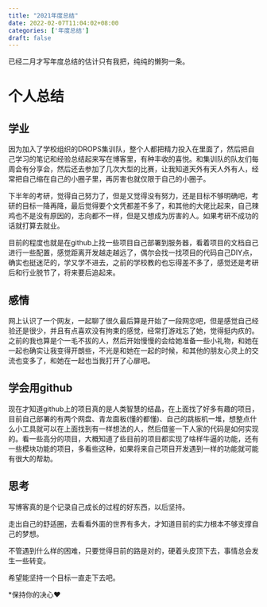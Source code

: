 ```yaml
---
title: "2021年度总结"
date: 2022-02-07T11:04:02+08:00
categories: ['年度总结']
draft: false
---
```

已经二月才写年度总结的估计只有我把，纯纯的懒狗一条。

# 个人总结

## 学业

因为加入了学校组织的DROPS集训队，整个人都把精力投入在里面了，然后把自己学习的笔记和经验总结起来写在博客里，有种丰收的喜悦。和集训队的队友们每周会有分享会，然后还去参加了几次大型的比赛，让我知道天外有天人外有人，经常把自己缩在自己的小圈子里，再厉害也就仅限于自己的小圈子。

下半年的考研，觉得自己努力了，但是又觉得没有努力，还是目标不够明确吧，考研的目标一降再降，最后觉得要个文凭都差不多了，和其他的大佬比起来，自己辣鸡也不是没有原因的，志向都不一样，但是又想成为厉害的人。如果考研不成功的话就打算去就业。

目前的程度也就是在github上找一些项目自己部署到服务器，看着项目的文档自己进行一些配置，感觉距离开发越走越远了，偶尔会找一找项目的代码自己DIY点，确实也挺迷茫的，学又学不进去，之前的学校教的也忘得差不多了，感觉还是考研后和行业脱节了，将来要后追起来。

## 感情

网上认识了一个网友，一起聊了很久最后算是开始了一段网恋吧，但是感觉自己经验还是很少，并且有点喜欢没有拘束的感觉，经常打游戏忘了她，觉得挺内疚的。之前的我也算是个一毛不拔的人，然后开始慢慢的会给她准备一些小礼物，和她在一起也确实让我变得开朗些，不光是和她在一起的时候，和其他的朋友心灵上的交流也变多了，和她在一起也当我打开了心扉吧。

## 学会用github

现在才知道github上的项目真的是人类智慧的结晶，在上面找了好多有趣的项目，目前自己部署的有两个网盘、青龙面板(懂的都懂)、自己的跳板机一堆，想整点什么小工具就可以在上面找到有一样想法的人，然后借鉴一下人家的代码是如何实现的。看一些高分的项目，大概知道了些目前的项目都实现了啥样牛逼的功能，还有一些模块功能的项目，多看些这种，如果将来自己项目开发遇到一样的功能就可能有很大的帮助。

## 思考

写博客真的是个记录自己成长的过程的好东西，以后坚持。

走出自己的舒适圈，去看看外面的世界有多大，才知道目前的实力根本不够支撑自己的梦想。

不管遇到什么样的困难，只要觉得目前的路是对的，硬着头皮顶下去，事情总会发生一些转变。

希望能坚持一个目标一直走下去吧。

*保持你的决心❤️
